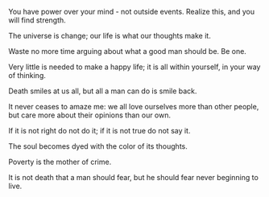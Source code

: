 You have power over your mind - not outside events. Realize this, and you will find strength.

The universe is change; our life is what our thoughts make it.

Waste no more time arguing about what a good man should be. Be one.

Very little is needed to make a happy life; it is all within yourself, in your way of thinking.

Death smiles at us all, but all a man can do is smile back.

It never ceases to amaze me: we all love ourselves more than other people, but care more about their opinions than our own.

If it is not right do not do it; if it is not true do not say it.

The soul becomes dyed with the color of its thoughts.

Poverty is the mother of crime.

It is not death that a man should fear, but he should fear never beginning to live.